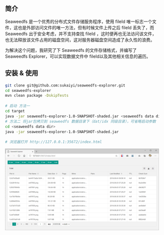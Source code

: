 ## 简介

Seaweedfs 是一个优秀的分布式文件存储服务程序，使用 fileId 唯一标志一个文件，这也是外部访问文件的唯一方法，但有时候文件上传之后 fileId 丢失了，而 Seaweedfs 出于安全考虑，并不支持查找 fileId ，这时便再也无法访问该文件，也无法释放该文件占用的磁盘空间，这对服务器磁盘空间造成了永久性的浪费。

为解决这个问题，我研究了下 Seaweedfs 的文件存储格式，并编写了 Seaweedfs Explorer，可以实现数据文件中 fileId以及其他相关信息的遍历。

## 安装 & 使用

```bash
git clone git@github.com:sukaiyi/seaweedfs-explorer.git
cd seaweedfs-explorer
mvn clean package -DskipTests

# 启动 方法一
cd target
java -jar seaweedfs-explorer-1.0-SNAPSHOT-shaded.jar <seaweedfs data dir>
# 方法二 将jar包拷贝到 seaweedfs 数据目录下（dat/idx 同级目录），可省略启动参数
cd <seaweedfs data dir>
java -jar seaweedfs-explorer-1.0-SNAPSHOT-shaded.jar

# 浏览器打开 http://127.0.0.1:35672/index.html
```

![image-20200731230815159](https://github.com/sukaiyi/seaweedfs-explorer/raw/master/README.assets/image-20200731230815159.png)

